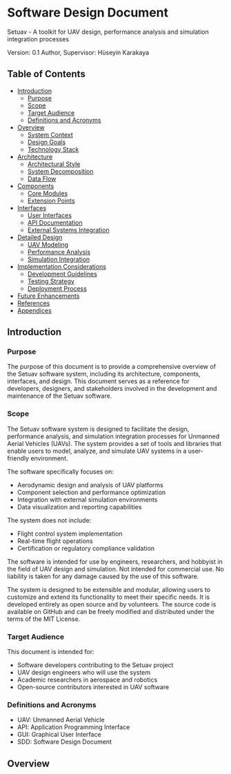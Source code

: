 # Software Design Document
Setuav - A toolkit for UAV design, performance analysis and simulation integration processes

Version: 0.1 
Author, Supervisor: Hüseyin Karakaya

## Table of Contents
- [Introduction](#introduction) 
  - [Purpose](#purpose)
  - [Scope](#scope)
  - [Target Audience](#target-audience)
  - [Definitions and Acronyms](#definitions-and-acronyms)
- [Overview](#overview)
  - [System Context](#system-context)
  - [Design Goals](#design-goals)
  - [Technology Stack](#technology-stack)
- [Architecture](#architecture)
  - [Architectural Style](#architectural-style)
  - [System Decomposition](#system-decomposition)
  - [Data Flow](#data-flow)
- [Components](#components)
  - [Core Modules](#core-modules)
  - [Extension Points](#extension-points)
- [Interfaces](#interfaces)
  - [User Interfaces](#user-interfaces)
  - [API Documentation](#api-documentation)
  - [External Systems Integration](#external-systems-integration)
- [Detailed Design](#detailed-design)
  - [UAV Modeling](#uav-modeling)
  - [Performance Analysis](#performance-analysis)
  - [Simulation Integration](#simulation-integration)
- [Implementation Considerations](#implementation-considerations)
  - [Development Guidelines](#development-guidelines)
  - [Testing Strategy](#testing-strategy)
  - [Deployment Process](#deployment-process)
- [Future Enhancements](#future-enhancements)
- [References](#references)
- [Appendices](#appendices)

## Introduction

### Purpose
The purpose of this document is to provide a comprehensive overview of the Setuav software system, including its architecture, components, interfaces, and design. This document serves as a reference for developers, designers, and stakeholders involved in the development and maintenance of the Setuav software.

### Scope
The Setuav software system is designed to facilitate the design, performance analysis, and simulation integration processes for Unmanned Aerial Vehicles (UAVs). The system provides a set of tools and libraries that enable users to model, analyze, and simulate UAV systems in a user-friendly environment.

The software specifically focuses on:
- Aerodynamic design and analysis of UAV platforms
- Component selection and performance optimization
- Integration with external simulation environments
- Data visualization and reporting capabilities

The system does not include:
- Flight control system implementation
- Real-time flight operations
- Certification or regulatory compliance validation

The software is intended for use by engineers, researchers, and hobbyist in the field of UAV design and simulation. Not intended for commercial use. No liability is taken for any damage caused by the use of this software.

The system is designed to be extensible and modular, allowing users to customize and extend its functionality to meet their specific needs. It is developed entirely as open source and by volunteers. The source code is available on GitHub and can be freely modified and distributed under the terms of the MIT License.

### Target Audience
This document is intended for:
- Software developers contributing to the Setuav project
- UAV design engineers who will use the system
- Academic researchers in aerospace and robotics
- Open-source contributors interested in UAV software

### Definitions and Acronyms
- UAV: Unmanned Aerial Vehicle
- API: Application Programming Interface
- GUI: Graphical User Interface
- SDD: Software Design Document

## Overview

